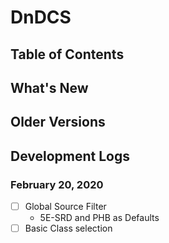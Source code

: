 # DnDCS

## Table of Contents

## What's New
## Older Versions
## Development Logs
### February 20, 2020
- [ ] Global Source Filter
    - 5E-SRD and PHB as Defaults
- [ ] Basic Class selection
